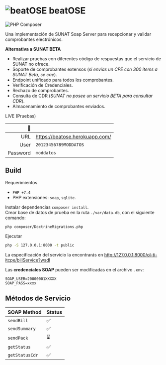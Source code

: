 # ![beatOSE](https://raw.githubusercontent.com/thegreenter/beatose/master/public/beat-ose.png) beatOSE
![PHP Composer](https://github.com/thegreenter/beatose/workflows/PHP%20Composer/badge.svg)

Una implementación de SUNAT Soap Server para recepcionar y validar comprobantes electrónicos.

**Alternativa a SUNAT BETA**
- Realizar pruebas con diferentes código de respuestas que el servicio de SUNAT no ofrece.
- Soporte de comprobantes extensos (_si envías un CPE con 300 items a SUNAT Beta, se cae_).
- Endpoint unificado para todos los comprobantes.
- Verificación de Credenciales.
- Rechazo de comprobantes.
- Consulta de CDR (_SUNAT no posee un servicio BETA para consultar CDR_).
- Almacenamiento de comprobantes enviados.

LIVE (Pruebas)

|      :rocket: |                                      |
|--------------:|--------------------------------------|
|URL            | https://beatose.herokuapp.com/       |    
|User           | `20123456789MODDATOS`                |
|Password       | `moddatos`                           |

## Build
Requerimientos
- `PHP +7.4`
- PHP extensiones: `soap`, `sqlite`.

Instalar dependencias `composer install`.      
Crear base de datos de prueba en la ruta `./var/data.db`, con el siguiente comando:
```
php composer/DoctrineMigrations.php
```

Ejecutar
```bash
php -S 127.0.0.1:8000 -t public
```

La especificación del servicio la encontrarás en http://127.0.0.1:8000/ol-ti-itcpe/billService?wsdl

Las **credenciales SOAP** pueden ser modificadas en el archivo `.env`:

```shell script
SOAP_USER=20000001XXXXX
SOAP_PASS=xxxx
```

## Métodos de Servicio

| SOAP Method    | Status            |
|----------------|-------------------|
|`sendBill`      |:white_check_mark: |
|`sendSummary`   |:white_check_mark: |
|`sendPack`      |:hourglass:        |
|`getStatus`     |:white_check_mark: |
|`getStatusCdr`  |:white_check_mark: |
